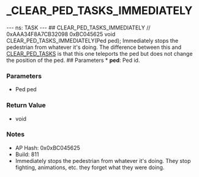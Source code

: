 # _CLEAR_PED_TASKS_IMMEDIATELY

--- ns: TASK --- ## CLEAR_PED_TASKS_IMMEDIATELY  // 0xAAA34F8A7CB32098 0xBC045625 void CLEAR_PED_TASKS_IMMEDIATELY(Ped ped);  Immediately stops the pedestrian from whatever it's doing. The difference between this and [CLEAR_PED_TASKS](#_0xE1EF3C1216AFF2CD) is that this one teleports the ped but does not change the position of the ped.  ## Parameters * **ped**: Ped id.

### Parameters
* Ped ped

### Return Value
* void

### Notes
* AP Hash: 0x0xBC045625
* Build: 811
* Immediately stops the pedestrian from whatever it's doing. They stop fighting, animations, etc. they forget what they were doing.

